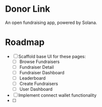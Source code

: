 # Donor Link
An open fundraising app, powered by Solana.

# Roadmap
- [ ] Scaffold base UI for these pages:
    - [ ] Browse Fundraisers
    - [ ] Fundraiser Detail
    - [ ] Fundraiser Dashboard
    - [ ] Leaderboard
    - [ ] Create Fundraisers
    - [ ] User Dashboard
- [ ] Implement connect wallet functionality
- [ ] 
